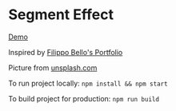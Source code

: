 # Segment Effect

[Demo](https://build-oxysmecyvx.now.sh)

Inspired by [Filippo Bello's Portfolio](http://www.filippobello.com/portfolio)

Picture from [unsplash.com](https://unsplash.com)

To run project locally: `npm install && npm start`

To build project for production: `npm run build`
